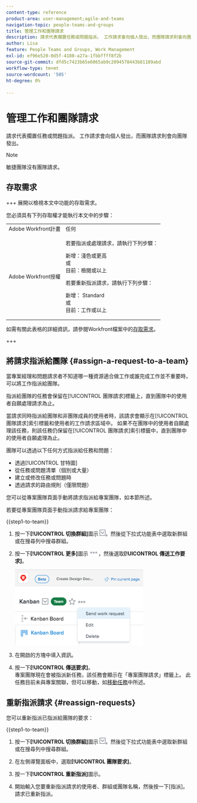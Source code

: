 ```yaml
---
content-type: reference
product-area: user-management;agile-and-teams
navigation-topic: people-teams-and-groups
title: 管理工作和團隊請求
description: 請求代表擱置任務或問題指派。 工作請求會向個人發出，而團隊請求則會向團隊發出。
author: Lisa
feature: People Teams and Groups, Work Management
exl-id: ef96e520-0d5f-4180-a27a-1fbbffff8f2b
source-git-commit: dfd5c7423b65e6065ab9c2094578443b81189abd
workflow-type: tm+mt
source-wordcount: '505'
ht-degree: 0%

---
```


# 管理工作和團隊請求

請求代表擱置任務或問題指派。 工作請求會向個人發出，而團隊請求則會向團隊發出。

>[!NOTE]
>
>敏捷團隊沒有團隊請求。

## 存取需求

+++ 展開以檢視本文中功能的存取需求。

您必須具有下列存取權才能執行本文中的步驟：

<table style="table-layout:auto"> 
 <col> 
 <col> 
 <tbody> 
  <tr data-mc-conditions=""> 
   <td role="rowheader">Adobe Workfront計畫</td> 
   <td>任何</td> 
  </tr> 
  <tr> 
   <td role="rowheader">Adobe Workfront授權</td> 
   <td>
   <p>若要指派或處理請求，請執行下列步驟：
   <p>新增：淺色或更高</br>
    或</br>
   目前：檢閱或以上</p>
   <p>若要重新指派請求，請執行下列步驟：
   <p>新增： Standard</br>
    或</br>
   目前：工作或以上</p></td>
  </tr> 
 </tbody> 
</table>

如需有關此表格的詳細資訊，請參閱Workfront檔案中的[存取需求](/help/quicksilver/administration-and-setup/add-users/access-levels-and-object-permissions/access-level-requirements-in-documentation.md)。

+++

## 將請求指派給團隊 {#assign-a-request-to-a-team}

當專案經理和問題請求者不知道哪一種資源適合做工作或誰完成工作並不重要時，可以將工作指派給團隊。

指派給團隊的任務會保留在[!UICONTROL 團隊請求]標籤上，直到團隊中的使用者自願處理請求為止。

當請求同時指派給團隊和非團隊成員的使用者時，該請求會顯示在[!UICONTROL 團隊請求]索引標籤和使用者的工作請求區域中。 如果不在團隊中的使用者自願處理該任務，則該任務仍保留在[!UICONTROL 團隊請求]索引標籤中，直到團隊中的使用者自願處理為止。

團隊可以透過以下任何方式指派給任務和問題：

* 透過[!UICONTROL 甘特圖]
* 從任務或問題清單（個別或大量）
* 建立或修改任務或問題時
* 透過請求的路由規則（僅限問題）

您可以從專案團隊頁面手動將請求指派給專案團隊，如本節所述。

若要從專案團隊頁面手動指派請求給專案團隊：

{{step1-to-team}}

1. 按一下&#x200B;**[!UICONTROL 切換群組]**&#x200B;圖示![切換群組圖示](assets/switch-team-icon.png)，然後從下拉式功能表中選取新群組或在搜尋列中搜尋群組。

1. 按一下&#x200B;**[!UICONTROL 更多]**&#x200B;圖示![](assets/more-icon.png)，然後選取&#x200B;**[!UICONTROL 傳送工作要求]**。

   ![](assets/edit-team-settings-350x205.png)

1. 在開啟的方塊中填入資訊。
1. 按一下&#x200B;**[!UICONTROL 傳送要求]**。\
   專案團隊現在會被指派新任務，該任務會顯示在「專案團隊請求」標籤上。 此任務目前未與專案關聯，但可以移動，如[移動任務](../../manage-work/tasks/manage-tasks/move-tasks.md)中所述。

## 重新指派請求 {#reassign-requests}

您可以重新指派已指派給團隊的要求：

{{step1-to-team}}

1. 按一下&#x200B;**[!UICONTROL 切換群組]**&#x200B;圖示![切換群組圖示](assets/switch-team-icon.png)，然後從下拉式功能表中選取新群組或在搜尋列中搜尋群組。
1. 在左側導覽面板中，選取&#x200B;**[!UICONTROL 團隊要求]**。
1. 按一下&#x200B;**[!UICONTROL 重新指派]**&#x200B;圖示。

1. 開始輸入您要重新指派請求的使用者、群組或團隊名稱，然後按一下[指派]。**&#x200B;**\
   請求已重新指派。
